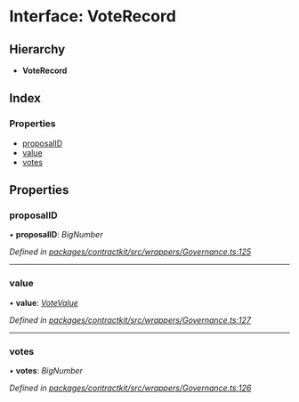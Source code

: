 # Interface: VoteRecord

## Hierarchy

* **VoteRecord**

## Index

### Properties

* [proposalID](_contractkit_src_wrappers_governance_.voterecord.md#proposalid)
* [value](_contractkit_src_wrappers_governance_.voterecord.md#value)
* [votes](_contractkit_src_wrappers_governance_.voterecord.md#votes)

## Properties

###  proposalID

• **proposalID**: *BigNumber*

*Defined in [packages/contractkit/src/wrappers/Governance.ts:125](https://github.com/celo-org/celo-monorepo/blob/master/packages/contractkit/src/wrappers/Governance.ts#L125)*

___

###  value

• **value**: *[VoteValue](../enums/_contractkit_src_wrappers_governance_.votevalue.md)*

*Defined in [packages/contractkit/src/wrappers/Governance.ts:127](https://github.com/celo-org/celo-monorepo/blob/master/packages/contractkit/src/wrappers/Governance.ts#L127)*

___

###  votes

• **votes**: *BigNumber*

*Defined in [packages/contractkit/src/wrappers/Governance.ts:126](https://github.com/celo-org/celo-monorepo/blob/master/packages/contractkit/src/wrappers/Governance.ts#L126)*
